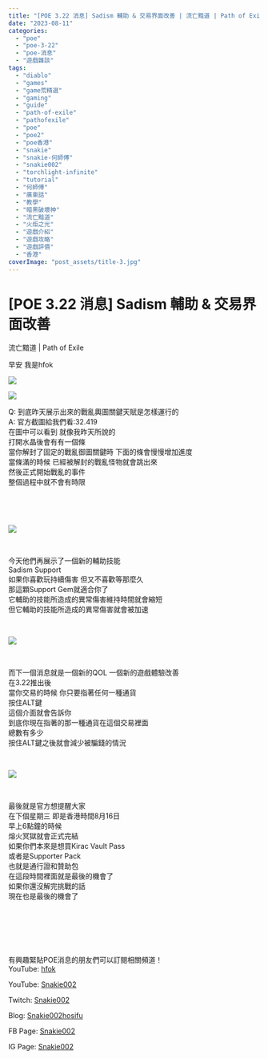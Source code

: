 ```yaml
---
title: "[POE 3.22 消息] Sadism 輔助 & 交易界面改善 | 流亡黯道 | Path of Exile"
date: "2023-08-11"
categories: 
  - "poe"
  - "poe-3-22"
  - "poe-消息"
  - "遊戲雜談"
tags: 
  - "diablo"
  - "games"
  - "game荒精選"
  - "gaming"
  - "guide"
  - "path-of-exile"
  - "pathofexile"
  - "poe"
  - "poe2"
  - "poe香港"
  - "snakie"
  - "snakie-何師傅"
  - "snakie002"
  - "torchlight-infinite"
  - "tutorial"
  - "何師傅"
  - "廣東話"
  - "教學"
  - "暗黑破壞神"
  - "流亡黯道"
  - "火炬之光"
  - "遊戲介紹"
  - "遊戲攻略"
  - "遊戲評價"
  - "香港"
coverImage: "post_assets/title-3.jpg"
---
```


# \[POE 3.22 消息\] Sadism 輔助 & 交易界面改善  
流亡黯道 | Path of Exile

  
早安 我是hfok  

  
![](post_assets/title-3-1024x576.jpg)  

  
![](post_assets/Legion-schism-1024x576.jpg)  

  
Q: 到底昨天展示出來的戰亂輿圖關鍵天賦是怎樣運行的  
A: 官方截圖給我們看:32.419  
在圖中可以看到 就像我昨天所說的  
打開水晶後會有有一個條  
當你解封了固定的戰亂御圖關鍵時 下面的條會慢慢增加進度  
當條滿的時候 已經被解封的戰亂怪物就會跳出來  
然後正式開始戰亂的事件  
整個過程中就不會有時限  

  
   

  
   

  
![](post_assets/Sadism-support-1024x576.jpg)  

  
   

  
今天他們再展示了一個新的輔助技能  
Sadism Support  
如果你喜歡玩持續傷害 但又不喜歡等那麼久  
那這顆Support Gem就適合你了  
它輔助的技能所造成的異常傷害維持時間就會縮短  
但它輔助的技能所造成的異常傷害就會被加速  

  
   

  
![](post_assets/trade-QOL-1024x576.jpg)  

  
   

  
而下一個消息就是一個新的QOL 一個新的遊戲體驗改善  
在3.22推出後  
當你交易的時候 你只要指著任何一種通貨  
按住ALT鍵  
這個介面就會告訴你  
到底你現在指著的那一種通貨在這個交易裡面  
總數有多少  
按住ALT鍵之後就會減少被騙錢的情況  

  
   

  
![](post_assets/crucible-ending-soon-1024x576.jpg)  

  
   

  
最後就是官方想提醒大家  
在下個星期三 即是香港時間8月16日  
早上6點鐘的時候  
熔火冥獄就會正式完結  
如果你們本來是想買Kirac Vault Pass  
或者是Supporter Pack  
也就是通行證和贊助包  
在這段時間裡面就是最後的機會了  
如果你還沒解完挑戰的話  
現在也是最後的機會了  

  
   

  
   

  
   

  
有興趣緊貼POE消息的朋友們可以訂閱相關頻道！  
YouTube: [hfok](https://www.youtube.com/channel/UC2m4uqcEr8pIxkO6odaDHjw/)  

  
YouTube: [Snakie002](https://www.youtube.com/c/Snakie002/)  

  
Twitch: [Snakie002](https://www.twitch.tv/snakie002/)  

  
Blog: [Snakie002hosifu](https://snakie002hosifu.blog/)  

  
FB Page: [Snakie002](https://www.facebook.com/Snakie002/)  

  
IG Page: [Snakie002](https://www.instagram.com/snakie002/)
